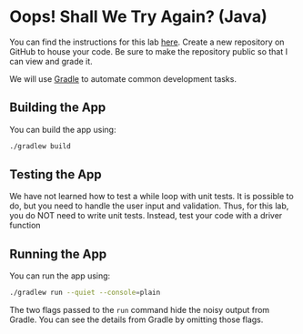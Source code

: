 # Oops! Shall We Try Again? (Java)

You can find the instructions for this lab [here](https://morethanequations.com/Computer-Science/Labs/Oops!-Shall-We-Try-Again). Create a new repository on GitHub to house your code. Be sure to make the repository public so that I can view and grade it.

We will use [Gradle](https://gradle.org/) to automate common development tasks.

## Building the App

You can build the app using:

```bash
./gradlew build
```

## Testing the App

We have not learned how to test a while loop with unit tests. It is possible to do, but you need to handle the user input and validation. Thus, for this lab, you do NOT need to write unit tests. Instead, test your code with a driver function

## Running the App

You can run the app using:

```bash
./gradlew run --quiet --console=plain
```

The two flags passed to the `run` command hide the noisy output from Gradle. You can see the details from Gradle by omitting those flags.
